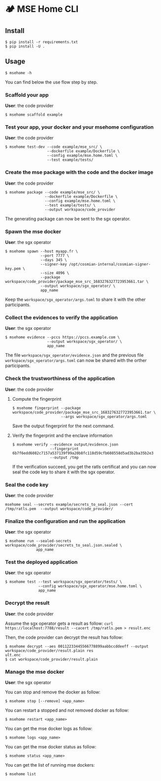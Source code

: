 # 🏕️ MSE Home CLI 

## Install

```console
$ pip install -r requirements.txt
$ pip install -U .
```

## Usage

```console
$ msehome -h
```

You can find below the use flow step by step.

### Scaffold your app

__User__: the code provider

```console
$ msehome scaffold example
```

### Test your app, your docker and your msehome configuration

__User__: the code provider

```console
$ msehome test-dev --code example/mse_src/ \
                   --dockerfile example/Dockerfile \
                   --config example/mse.home.toml \
                   --test example/tests/
```

### Create the mse package with the code and the docker image

__User__: the code provider

```console
$ msehome package --code example/mse_src/ \
                  --dockerfile example/Dockerfile \
                  --config example/mse.home.toml \
                  --test example/tests/ \
                  --output workspace/code_provider 
```

The generating package can now be sent to the sgx operator.

### Spawn the mse docker

__User__: the sgx operator

```console
$ msehome spawn --host myapp.fr \
                --port 7777 \
                --days 345 \
                --signer-key /opt/cosmian-internal/cosmian-signer-key.pem \
                --size 4096 \
                --package workspace/code_provider/package_mse_src_1683276327723953661.tar \
                --output workspace/sgx_operator/ \
                app_name
```

Keep the `workspace/sgx_operator/args.toml` to share it with the other participants. 

### Collect the evidences to verify the application

__User__: the sgx operator

```console
$ msehome evidence --pccs https://pccs.example.com \
                   --output workspace/sgx_operator/ \
                   app_name
```

The file `workspace/sgx_operator/evidence.json` and the previous file `workspace/sgx_operator/args.toml` can now be shared with the orther participants.

### Check the trustworthiness of the application

__User__: the code provider


1. Compute the fingerprint

    ```console
    $ msehome fingerprint --package workspace/code_provider/package_mse_src_1683276327723953661.tar \
                          --args workspace/sgx_operator/args.toml
    ```

    Save the output fingerprint for the next command. 

2. Verify the fingerprint and the enclave information

    ```console
    $ msehome verify --evidence output/evidence.json
                     --fingerprint 6b7f6edd6082c7157a537139f99a20b8fc118d59cfb608558d5ad3b2ba35b2e3
                     --output /tmp
    ```

    If the verification succeed, you get the ratls certificat and you can now seal the code key to share it with the sgx operator.

### Seal the code key

__User__: the code provider

```console
msehome seal --secrets example/secrets_to_seal.json --cert /tmp/ratls.pem  --output workspace/code_provider/
```

### Finalize the configuration and run the application

__User__: the sgx operator

```console
$ msehome run --sealed-secrets workspace/code_provider/secrets_to_seal.json.sealed \
              app_name
```

### Test the deployed application

__User__: the sgx operator

```console
$ msehome test --test workspace/sgx_operator/tests/ \
               --config workspace/sgx_operator/mse.home.toml \
               app_name
```

### Decrypt the result

__User__: the code provider

Assume the sgx operator gets a result as follow: `curl https://localhost:7788/result --cacert /tmp/ratls.pem > result.enc`

Then, the code provider can decrypt the result has follow:

```console
$ msehome decrypt --aes 00112233445566778899aabbccddeeff --output workspace/code_provider/result.plain res
ult.enc
$ cat workspace/code_provider/result.plain
```

### Manage the mse docker

__User__: the sgx operator

You can stop and remove the docker as follow:

```console
$ msehome stop [--remove] <app_name>
```

You can restart a stopped and not removed docker as follow:

```console
$ msehome restart <app_name>
```

You can get the mse docker logs as follow:

```console
$ msehome logs <app_name>
```

You can get the mse docker status as follow:

```console
$ msehome status <app_name>
```

You can get the list of running mse dockers:

```console
$ msehome list
```